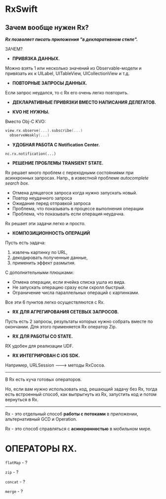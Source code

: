 # RxSwift

## Зачем вообще нужен Rx?

__*Rx позволяет писать приложения "в декларативном стиле".*__

ЗАЧЕМ?

* __ПРИВЯЗКА ДАННЫХ.__

Можно взять 1 или несколько значений из Observable-модели и привязать их к UILabel, UITableView, UICollectionView и т.д.

* __ПОВТОРНЫЕ ЗАПРОСЫ ДАННЫХ.__

Если запрос неудался, то с Rx его очень легко повторить.

* __ДЕКЛАРАТИВНЫЕ ПРИВЯЗКИ ВМЕСТО НАПИСАНИЯ ДЕЛЕГАТОВ.__

* __KVO НЕ НУЖНЫ.__

Вместо Obj-C KVO:

```swift
view.rx.observe(...).subscribe(...)
  observeWeakly(...)
```

* __УДОБНАЯ РАБОТА С Notification Center.__

```nc.rx.notification(...)```

* __РЕШЕНИЕ ПРОБЛЕМЫ TRANSIENT STATE.__

Rx решает много проблем с переходными состояниями при асинхронных запросах. Напр., в известной проблеме _autocomplete search box_.

* Отмена длящегося запроса когда нужно запускать новый.
* Повтор неудачного запроса
* Ожидание перед отправкой запроса
* Проблема, что показывать в процессе выполнения операции
* Проблема, что показывать если операция неудачна.

Rx решает эти задачи легко и просто.

* __КОМПОЗИЦИОННОСТЬ ОПЕРАЦИЙ__

Пусть есть задача: 

1) извлечь картинку по URL, 
2) декодировать полученные данные, 
3) применить эффект размытия.

С дополнительными плюшками:

* Отмена операции, если ячейка списка ушла из вида.
* Не запускать операцию сразу если скролл быстрый.
* Ограничение числа параллельных операций с картинками.

Все эти 6 пунктов легко осуществляются с Rx.

* __RX ДЛЯ АГРЕГИРОВАНИЯ СЕТЕВЫХ ЗАПРОСОВ.__

Пусть есть 2 запросы, результаты которых нужно собрать вместе по окончании. Для этого применяется Rx оператор Zip.

* __RX ДЛЯ РАБОТЫ СО STATE.__

RX удобен для реализации UDF.

* __RX ИНТЕГРИРОВАН С iOS SDK.__

Например, URLSession ---> методы RxCocoa.

---

В Rx есть куча готовых операторов.

Но, если вам нужно использовать код, решающий задачу без Rx, тогда есть встроенный способ, как выпрыгнуть из Rx, запустить код и потом вернуться в Rx.

---

Rx - это отдельный способ __работы с потоками__ в приложении, альтернативный GCD и Operation.

Rx - это способ справляться с __асинхронностью__ в мобильном мире.

# ОПЕРАТОРЫ RX.

`flatMap` - ?

`zip` - ?

`concat` - ?

`merge` - ?
